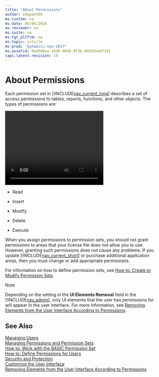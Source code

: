 ```yaml
---
title: "About Permissions"
author: edupont04
ms.custom: na
ms.date: 08/05/2016
ms.reviewer: na
ms.suite: na
ms.tgt_pltfrm: na
ms.topic: article
ms-prod: "dynamics-nav-2017"
ms.assetid: 0adbd6ea-16d6-4030-9f3b-d9b02b447191
caps.latest.revision: 14
---
```

# About Permissions
Each permission set in [!INCLUDE[nav_current_long](includes/nav_current_long_md.md)] describes a set of access permissions to tables, reports, functions, and other objects. The types of permissions are:  

<video width="320" height="240" controls>
  <source src="wildlife.wmv" type="video/wmv" />
  <object width="325" height="250" type="video/x-ms-asf" url="wildlife.wmv"
data="wildlife.wmv" classid="CLSID:6BF52A52-394A-11d3-B153-00C04F79FAA6">
<param name="url" value="wildlife.wmv">
<param name="filename" value="wildlife.wmv">
<param name="autostart" value="1">
<param name="uiMode" value="full">
<param name="autosize" value="1">
<param name="playcount" value="1">
<embed type="application/x-mplayer2" src="/support/wildlife.wmv" width="325" 
height="250" autostart="true" showcontrols="true"
pluginspage="http://www.microsoft.com/Windows/MediaPlayer/"></embed>
</object>
 <!-- <object width="640" height="384" type="application/x-shockwave-flash" data="__FLASH__.SWF">
        <!-- Firefox uses the `data` attribute above, IE/Safari uses the param below -->
     <!--   <param name="movie" value="__FLASH__.SWF" />
        <param name="flashvars" value="image=__POSTER__.JPG&amp;file=test.MP4" />
        <!-- fallback image. note the title field below, put the title of the video there -->
    <!--    <img src="__VIDEO__.JPG" width="640" height="360" alt="__TITLE__"
             title="No video playback capabilities, please download the video below" />
    </object>-->

</video>


-   Read  

-   Insert  

-   Modify  

-   Delete  

-   Execute  

 When you assign permissions to permission sets, you should not grant permissions to areas that your license file does not allow you to use. However, granting such permissions does not cause any problems. If you update [!INCLUDE[nav_current_short](includes/nav_current_short_md.md)] or purchase additional application areas, then you must change or add appropriate permissions.  

 For information on how to define permission sets, see [How to: Create or Modify Permission Sets](How-to--Create-or-Modify-Permission-Sets.md)  

> [!NOTE]  
>  Depending on the setting in the **UI Elements Removal** field in the [!INCLUDE[nav_admin](includes/nav_admin_md.md)], only UI elements that the user has permissions for will appear in the user interface. For more information, see [Removing Elements from the User Interface According to Permissions](Removing-Elements-from-the-User-Interface-According-to-Permissions.md).  

## See Also  
[Managing Users](Managing-Users.md)  
[Managing Permissions and Permission Sets](Managing-Permissions-and-Permission-Sets.md)  
[How to: Work with the BASIC Permission Set](How-to--Work-with-the-BASIC-Permission-Set.md)  
[How to: Define Permissions for Users](How-to--Define-Permissions-for-Users.md)   
[Security and Protection](Security-and-Protection.md)   
[Customize the User Interface](Customize-the-User-Interface.md)   
[Removing Elements from the User Interface According to Permissions](Removing-Elements-from-the-User-Interface-According-to-Permissions.md)
